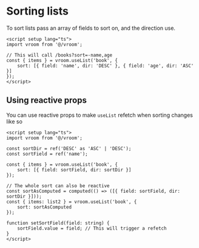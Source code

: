# Sorting lists
To sort lists pass an array of fields to sort on, and the direction use.
```vue
<script setup lang="ts">
import vroom from '@/vroom';

// This will call /books?sort=-name,age
const { items } = vroom.useList('book', {
    sort: [{ field: 'name', dir: 'DESC' }, { field: 'age', dir: 'ASC' }]
});
</script>
```

## Using reactive props
You can use reactive props to make `useList` refetch when sorting changes like so

```vue
<script setup lang="ts">
import vroom from '@/vroom';

const sortDir = ref('DESC' as 'ASC' | 'DESC');
const sortField = ref('name');

const { items } = vroom.useList('book', {
    sort: [{ field: sortField, dir: sortDir }]
});

// The whole sort can also be reactive
const sortAsComputed = computed(() => ([{ field: sortField, dir: sortDir }]));
const { items: list2 } = vroom.useList('book', {
    sort: sortAsComputed
});

function setSortField(field: string) {
    sortField.value = field; // This will trigger a refetch
}
</script>
```